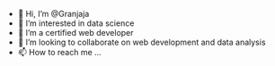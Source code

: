 - 👋 Hi, I’m @Granjaja
- 👀 I’m interested in data science
- 🌱 I’m a certified web developer 
- 💞️ I’m looking to collaborate on web development and data analysis
- 📫 How to reach me ...

<!---
Granjaja/Granjaja is a ✨ special ✨ repository because its `README.md` (this file) appears on your GitHub profile.
You can click the Preview link to take a look at your changes.
--->
